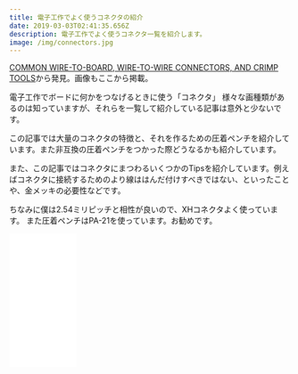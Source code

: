 ```yaml
---
title: 電子工作でよく使うコネクタの紹介
date: 2019-03-03T02:41:35.656Z
description: 電子工作でよく使うコネクタ一覧を紹介します。
image: /img/connectors.jpg
---
```

[COMMON WIRE-TO-BOARD, WIRE-TO-WIRE CONNECTORS, AND CRIMP TOOLS](http://tech.mattmillman.com/info/crimpconnectors/)から発見。画像もここから掲載。

電子工作でボードに何かをつなげるときに使う「コネクタ」
様々な画種類があるのは知っていますが、それらを一覧して紹介している記事は意外と少ないです。

この記事では大量のコネクタの特徴と、それを作るための圧着ペンチを紹介しています。また非互換の圧着ペンチをつかった際どうなるかも紹介しています。

また、この記事ではコネクタにまつわるいくつかのTipsを紹介しています。例えばコネクタに接続するためのより線ははんだ付けすべきではない、といったことや、金メッキの必要性などです。

ちなみに僕は2.54ミリピッチと相性が良いので、XHコネクタよく使っています。
また圧着ペンチはPA-21を使っています。お勧めです。

<iframe sandbox="allow-popups allow-scripts allow-modals allow-forms allow-same-origin" style="width:120px;height:240px;" marginwidth="0" marginheight="0" scrolling="no" frameborder="0" src="//rcm-fe.amazon-adsystem.com/e/cm?lt1=_blank&bc1=000000&IS2=1&bg1=FFFFFF&fc1=000000&lc1=0000FF&t=inajob-22&language=ja_JP&o=9&p=8&l=as4&m=amazon&f=ifr&ref=as_ss_li_til&asins=B002L6HJ8W&linkId=d398990e2205121a402de61e6953fb8b"></iframe>


